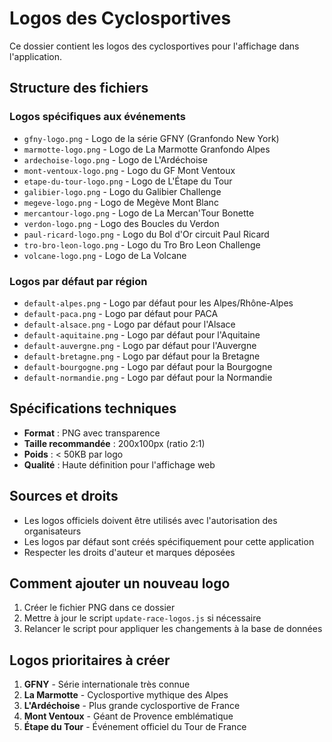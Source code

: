 # Logos des Cyclosportives

Ce dossier contient les logos des cyclosportives pour l'affichage dans l'application.

## Structure des fichiers

### Logos spécifiques aux événements
- `gfny-logo.png` - Logo de la série GFNY (Granfondo New York)
- `marmotte-logo.png` - Logo de La Marmotte Granfondo Alpes
- `ardechoise-logo.png` - Logo de L'Ardéchoise
- `mont-ventoux-logo.png` - Logo du GF Mont Ventoux
- `etape-du-tour-logo.png` - Logo de L'Étape du Tour
- `galibier-logo.png` - Logo du Galibier Challenge
- `megeve-logo.png` - Logo de Megève Mont Blanc
- `mercantour-logo.png` - Logo de La Mercan'Tour Bonette
- `verdon-logo.png` - Logo des Boucles du Verdon
- `paul-ricard-logo.png` - Logo du Bol d'Or circuit Paul Ricard
- `tro-bro-leon-logo.png` - Logo du Tro Bro Leon Challenge
- `volcane-logo.png` - Logo de La Volcane

### Logos par défaut par région
- `default-alpes.png` - Logo par défaut pour les Alpes/Rhône-Alpes
- `default-paca.png` - Logo par défaut pour PACA
- `default-alsace.png` - Logo par défaut pour l'Alsace
- `default-aquitaine.png` - Logo par défaut pour l'Aquitaine
- `default-auvergne.png` - Logo par défaut pour l'Auvergne
- `default-bretagne.png` - Logo par défaut pour la Bretagne
- `default-bourgogne.png` - Logo par défaut pour la Bourgogne
- `default-normandie.png` - Logo par défaut pour la Normandie

## Spécifications techniques

- **Format** : PNG avec transparence
- **Taille recommandée** : 200x100px (ratio 2:1)
- **Poids** : < 50KB par logo
- **Qualité** : Haute définition pour l'affichage web

## Sources et droits

- Les logos officiels doivent être utilisés avec l'autorisation des organisateurs
- Les logos par défaut sont créés spécifiquement pour cette application
- Respecter les droits d'auteur et marques déposées

## Comment ajouter un nouveau logo

1. Créer le fichier PNG dans ce dossier
2. Mettre à jour le script `update-race-logos.js` si nécessaire
3. Relancer le script pour appliquer les changements à la base de données

## Logos prioritaires à créer

1. **GFNY** - Série internationale très connue
2. **La Marmotte** - Cyclosportive mythique des Alpes
3. **L'Ardéchoise** - Plus grande cyclosportive de France
4. **Mont Ventoux** - Géant de Provence emblématique
5. **Étape du Tour** - Événement officiel du Tour de France
